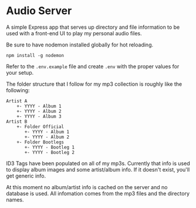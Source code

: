 # Audio Server

A simple Express app that serves up directory and file information to be used with a front-end UI to play my personal audio files.

Be sure to have nodemon installed globally for hot reloading.

`npm install -g nodemon`

Refer to the `.env.example` file and create `.env` with the proper values for your setup.

The folder structure that I follow for my mp3 collection is roughly like the following:

```
Artist A
	+- YYYY - Album 1
	+- YYYY - Album 2
	+- YYYY - Album 3
Artist B
	+- Folder Official
	   +- YYYY - Album 1
	   +- YYYY - Album 2
	+- Folder Bootlegs
	   +- YYYY - Bootleg 1
	   +- YYYY - Bootleg 2
```
ID3 Tags have been populated on all of my mp3s. Currently that info is used to display album images and some artist/album info. If it doesn't exist, you'll get generic info.

At this moment no album/artist info is cached on the server and no database is used. All infomation comes from the mp3 files and the directory names.